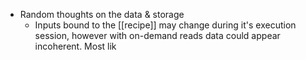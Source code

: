 - Random thoughts on the data & storage
	- Inputs bound to the [[recipe]] may change during it's execution session, however with on-demand reads data could appear incoherent. Most lik